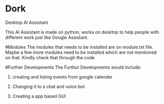 # Dork
Desktop AI Assistant

This AI Assistant is made on python, works on desktop to help people with different work just like Google Assistant. 

#Modules
The modules that needs to be installed are on module.txt file. Maybe a few more modules need to be installed which are not mentioned on that. Kindly check that through the code

#Further Developments
The Furthur Developments would include: 

1. creating and listing events from google calender

2. Changing it to a chat and voice bot

3. Creating a app based GUI
